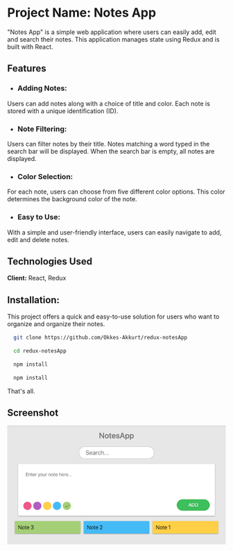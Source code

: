 
# Project Name: Notes App



"Notes App" is a simple web application where users can easily add, edit and search their notes. This application manages state using Redux and is built with React.


## Features

- ### Adding Notes:
Users can add notes along with a choice of title and color. Each note is stored with a unique identification (ID).
- ### Note Filtering:
Users can filter notes by their title. Notes matching a word typed in the search bar will be displayed. When the search bar is empty, all notes are displayed.
- ### Color Selection:
For each note, users can choose from five different color options. This color determines the background color of the note.
- ### Easy to Use:
With a simple and user-friendly interface, users can easily navigate to add, edit and delete notes.

  
## Technologies Used

**Client:** React, Redux


  
## Installation:

This project offers a quick and easy-to-use solution for users who want to organize and organize their notes.

```bash 
  git clone https://github.com/Okkes-Akkurt/redux-notesApp
```
```bash 
  cd redux-notesApp
```
```bash 
  npm install
```
```bash 
  npm install
```

That's all.
    
## Screenshot

![Screenshot](https://raw.githubusercontent.com/Kodluyoruz/taskforce/main/redux/todo-app-odev/figures/preview.png)

  
